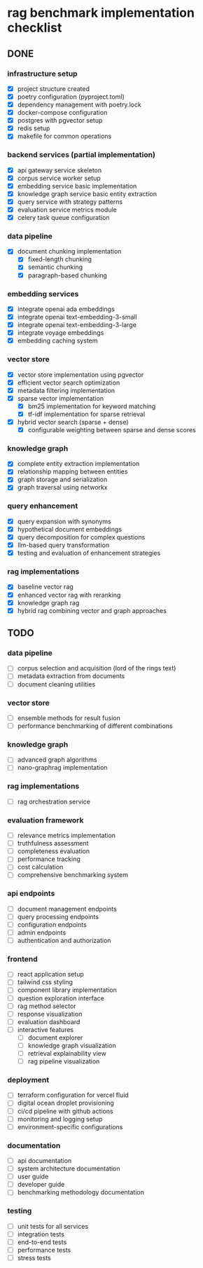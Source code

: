 # rag benchmark implementation checklist

## DONE

### infrastructure setup
- [x] project structure created
- [x] poetry configuration (pyproject.toml)
- [x] dependency management with poetry.lock
- [x] docker-compose configuration
- [x] postgres with pgvector setup
- [x] redis setup
- [x] makefile for common operations

### backend services (partial implementation)
- [x] api gateway service skeleton
- [x] corpus service worker setup
- [x] embedding service basic implementation
- [x] knowledge graph service basic entity extraction
- [x] query service with strategy patterns
- [x] evaluation service metrics module
- [x] celery task queue configuration

### data pipeline
- [x] document chunking implementation
  - [x] fixed-length chunking
  - [x] semantic chunking
  - [x] paragraph-based chunking

### embedding services
- [x] integrate openai ada embeddings
- [x] integrate openai text-embedding-3-small
- [x] integrate openai text-embedding-3-large
- [x] integrate voyage embeddings
- [x] embedding caching system

### vector store
- [x] vector store implementation using pgvector
- [x] efficient vector search optimization
- [x] metadata filtering implementation
- [x] sparse vector implementation
  - [x] bm25 implementation for keyword matching
  - [x] tf-idf implementation for sparse retrieval
- [x] hybrid vector search (sparse + dense)
  - [x] configurable weighting between sparse and dense scores

### knowledge graph
- [x] complete entity extraction implementation
- [x] relationship mapping between entities
- [x] graph storage and serialization
- [x] graph traversal using networkx

### query enhancement
- [x] query expansion with synonyms
- [x] hypothetical document embeddings
- [x] query decomposition for complex questions
- [x] llm-based query transformation
- [x] testing and evaluation of enhancement strategies

### rag implementations
- [x] baseline vector rag
- [x] enhanced vector rag with reranking
- [x] knowledge graph rag
- [x] hybrid rag combining vector and graph approaches

## TODO

### data pipeline
- [ ] corpus selection and acquisition (lord of the rings text)
- [ ] metadata extraction from documents
- [ ] document cleaning utilities

### vector store
- [ ] ensemble methods for result fusion
- [ ] performance benchmarking of different combinations

### knowledge graph
- [ ] advanced graph algorithms
- [ ] nano-graphrag implementation

### rag implementations
- [ ] rag orchestration service

### evaluation framework
- [ ] relevance metrics implementation
- [ ] truthfulness assessment
- [ ] completeness evaluation
- [ ] performance tracking
- [ ] cost calculation
- [ ] comprehensive benchmarking system

### api endpoints
- [ ] document management endpoints
- [ ] query processing endpoints
- [ ] configuration endpoints
- [ ] admin endpoints
- [ ] authentication and authorization

### frontend
- [ ] react application setup
- [ ] tailwind css styling
- [ ] component library implementation
- [ ] question exploration interface
- [ ] rag method selector
- [ ] response visualization
- [ ] evaluation dashboard
- [ ] interactive features
  - [ ] document explorer
  - [ ] knowledge graph visualization
  - [ ] retrieval explainability view
  - [ ] rag pipeline visualization

### deployment
- [ ] terraform configuration for vercel fluid
- [ ] digital ocean droplet provisioning
- [ ] ci/cd pipeline with github actions
- [ ] monitoring and logging setup
- [ ] environment-specific configurations

### documentation
- [ ] api documentation
- [ ] system architecture documentation
- [ ] user guide
- [ ] developer guide
- [ ] benchmarking methodology documentation

### testing
- [ ] unit tests for all services
- [ ] integration tests
- [ ] end-to-end tests
- [ ] performance tests
- [ ] stress tests